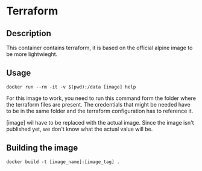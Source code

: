 # Terraform
## Description
This container contains terraform, it is based on the official alpine image to be
more lightwieght.
## Usage
```
docker run --rm -it -v $(pwd):/data [image] help
```
For this image to work, you need to run this command form the folder where the terraform files are present. The credentials that might be needed have to be in the same folder and the terraform configuration has to reference it.

[image] wil have to be replaced with the actual image. Since the image isn't published yet, we don't know what the actual value will be.
## Building the image
```
docker build -t [image_name]:[image_tag] .
```
